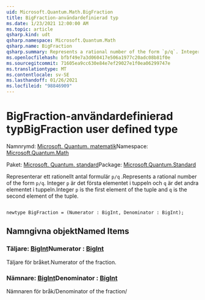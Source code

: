 ```yaml
---
uid: Microsoft.Quantum.Math.BigFraction
title: BigFraction-användardefinierad typ
ms.date: 1/23/2021 12:00:00 AM
ms.topic: article
qsharp.kind: udt
qsharp.namespace: Microsoft.Quantum.Math
qsharp.name: BigFraction
qsharp.summary: Represents a rational number of the form `p/q`. Integer `p` is the first element of the tuple and `q` is the second element of the tuple.
ms.openlocfilehash: bfbf49e7a3d060417e506a1977c20adc08b81f0e
ms.sourcegitcommit: 71605ea9cc630e84e7ef29027e1f0ea06299747e
ms.translationtype: MT
ms.contentlocale: sv-SE
ms.lasthandoff: 01/26/2021
ms.locfileid: "98846909"
---
```

# <a name="bigfraction-user-defined-type"></a><span data-ttu-id="38cf7-102">BigFraction-användardefinierad typ</span><span class="sxs-lookup"><span data-stu-id="38cf7-102">BigFraction user defined type</span></span>

<span data-ttu-id="38cf7-103">Namnrymd: [Microsoft. Quantum. matematik](xref:Microsoft.Quantum.Math)</span><span class="sxs-lookup"><span data-stu-id="38cf7-103">Namespace: [Microsoft.Quantum.Math](xref:Microsoft.Quantum.Math)</span></span>

<span data-ttu-id="38cf7-104">Paket: [Microsoft. Quantum. standard](https://nuget.org/packages/Microsoft.Quantum.Standard)</span><span class="sxs-lookup"><span data-stu-id="38cf7-104">Package: [Microsoft.Quantum.Standard](https://nuget.org/packages/Microsoft.Quantum.Standard)</span></span>


<span data-ttu-id="38cf7-105">Representerar ett rationellt antal formulär `p/q` .</span><span class="sxs-lookup"><span data-stu-id="38cf7-105">Represents a rational number of the form `p/q`.</span></span> <span data-ttu-id="38cf7-106">Integer `p` är det första elementet i tuppeln och `q` är det andra elementet i tuppeln.</span><span class="sxs-lookup"><span data-stu-id="38cf7-106">Integer `p` is the first element of the tuple and `q` is the second element of the tuple.</span></span>

```qsharp

newtype BigFraction = (Numerator : BigInt, Denominator : BigInt);
```



## <a name="named-items"></a><span data-ttu-id="38cf7-107">Namngivna objekt</span><span class="sxs-lookup"><span data-stu-id="38cf7-107">Named Items</span></span>

### <a name="numerator--bigint"></a><span data-ttu-id="38cf7-108">Täljare: [BigInt](xref:microsoft.quantum.lang-ref.bigint)</span><span class="sxs-lookup"><span data-stu-id="38cf7-108">Numerator : [BigInt](xref:microsoft.quantum.lang-ref.bigint)</span></span>

<span data-ttu-id="38cf7-109">Täljare för bråket.</span><span class="sxs-lookup"><span data-stu-id="38cf7-109">Numerator of the fraction.</span></span>
### <a name="denominator--bigint"></a><span data-ttu-id="38cf7-110">Nämnare: [BigInt](xref:microsoft.quantum.lang-ref.bigint)</span><span class="sxs-lookup"><span data-stu-id="38cf7-110">Denominator : [BigInt](xref:microsoft.quantum.lang-ref.bigint)</span></span>

<span data-ttu-id="38cf7-111">Nämnaren för bråk/</span><span class="sxs-lookup"><span data-stu-id="38cf7-111">Denominator of the fraction/</span></span>